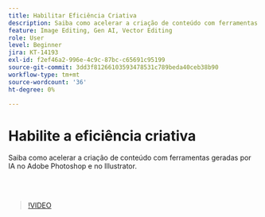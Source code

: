 ```yaml
---
title: Habilitar Eficiência Criativa
description: Saiba como acelerar a criação de conteúdo com ferramentas geradas por IA no Adobe Photoshop e no Illustrator
feature: Image Editing, Gen AI, Vector Editing
role: User
level: Beginner
jira: KT-14193
exl-id: f2ef46a2-996e-4c9c-87bc-c65691c95199
source-git-commit: 3dd3f81266103593478531c789beda40ceb38b90
workflow-type: tm+mt
source-wordcount: '36'
ht-degree: 0%

---
```


# Habilite a eficiência criativa

Saiba como acelerar a criação de conteúdo com ferramentas geradas por IA no Adobe Photoshop e no Illustrator.

<br> 

>[!VIDEO](https://video.tv.adobe.com/v/3446242?quality=12&learn=on&hidetitle=true&captions=por_br)

